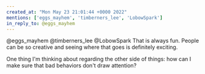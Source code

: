 ```yaml
---
created_at: "Mon May 23 21:01:44 +0000 2022"
mentions: ['eggs_mayhem', 'timberners_lee', 'LobowSpark']
in_reply_to: @eggs_mayhem
---
```


@eggs_mayhem @timberners_lee @LobowSpark That is always fun. People can be so creative and seeing where that goes is definitely exciting.

One thing I'm thinking about regarding the other side of things: how can I make sure that bad behaviors don't draw attention?